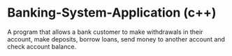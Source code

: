 # Banking-System-Application (c++)
A program that allows a bank customer to make withdrawals in their account, make deposits, borrow loans, send money to another account and check account balance.
